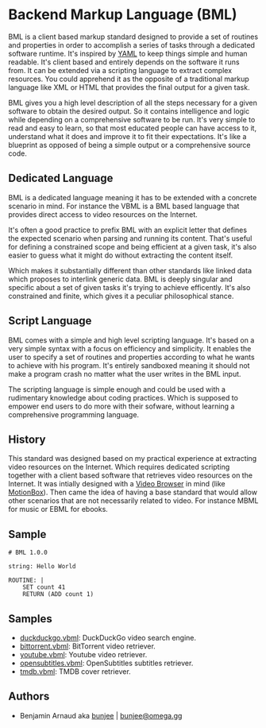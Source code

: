 # Backend Markup Language (BML)

BML is a client based markup standard designed to provide a set of routines and properties in order
to accomplish a series of tasks through a dedicated software runtime. It's inspired by [YAML](https://en.wikipedia.org/wiki/YAML)
to keep things simple and human readable. It's client based and entirely depends on the software it
runs from. It can be extended via a scripting language to extract complex resources. You could
apprehend it as the opposite of a traditional markup language like XML or HTML that provides the
final output for a given task.

BML gives you a high level description of all the steps necessary for a given software to obtain
the desired output. So it contains intelligence and logic while depending on a comprehensive
software to be run. It's very simple to read and easy to learn, so that most educated people can
have access to it, understand what it does and improve it to fit their expectations. It's like a
blueprint as opposed of being a simple output or a comprehensive source code.

## Dedicated Language

BML is a dedicated language meaning it has to be extended with a concrete scenario in mind. For
instance the VBML is a BML based language that provides direct access to video resources on the
Internet.

It's often a good practice to prefix BML with an explicit letter that defines the expected scenario
when parsing and running its content. That's useful for defining a constrained scope and being
efficient at a given task, it's also easier to guess what it might do without extracting the
content itself.

Which makes it substantially different than other standards like linked data which proposes to
interlink generic data. BML is deeply singular and specific about a set of given tasks it's trying
to achieve efficently. It's also constrained and finite, which gives it a peculiar philosophical
stance.

## Script Language

BML comes with a simple and high level scripting language. It's based on a very simple syntax with
a focus on efficiency and simplicity. It enables the user to specify a set of routines and
properties according to what he wants to achieve with his program. It's entirely sandboxed meaning
it should not make a program crash no matter what the user writes in the BML input.

The scripting language is simple enough and could be used with a rudimentary knowledge about coding
practices. Which is supposed to empower end users to do more with their sofware, without learning
a comprehensive programming language.

## History

This standard was designed based on my practical experience at extracting video resources on the
Internet. Which requires dedicated scripting together with a client based software that retrieves
video resources on the Internet. It was intially designed with a [Video Browser](https://omega.gg/about/VideoBrowser)
in mind (like [MotionBox](https://omega.gg/MotionBox)). Then came the idea of having a base standard
that would allow other scenarios that are not necessarily related to video. For instance MBML for
music or EBML for ebooks.

## Sample

```
# BML 1.0.0

string: Hello World

ROUTINE: |
    SET count 41
    RETURN (ADD count 1)
```

## Samples

- [duckduckgo.vbml](https://github.com/omega-gg/backend/blob/master/duckduckgo.vbml): DuckDuckGo video search engine.
- [bittorrent.vbml](https://github.com/omega-gg/backend/blob/master/bittorrent.vbml): BitTorrent video retriever.
- [youtube.vbml](https://github.com/omega-gg/backend/blob/master/youtube.vbml): Youtube video retriever.
- [opensubtitles.vbml](https://github.com/omega-gg/backend/blob/master/opensubtitles.vbml): OpenSubtitles subtitles retriever.
- [tmdb.vbml](https://github.com/omega-gg/backend/blob/master/tmdb.vbml): TMDB cover retriever.

## Authors

- Benjamin Arnaud aka [bunjee](https://bunjee.me) | <bunjee@omega.gg>
